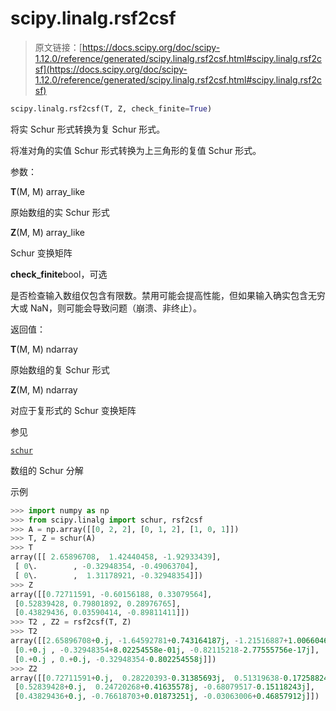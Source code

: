 # scipy.linalg.rsf2csf

> 原文链接：[https://docs.scipy.org/doc/scipy-1.12.0/reference/generated/scipy.linalg.rsf2csf.html#scipy.linalg.rsf2csf](https://docs.scipy.org/doc/scipy-1.12.0/reference/generated/scipy.linalg.rsf2csf.html#scipy.linalg.rsf2csf)

```py
scipy.linalg.rsf2csf(T, Z, check_finite=True)
```

将实 Schur 形式转换为复 Schur 形式。

将准对角的实值 Schur 形式转换为上三角形的复值 Schur 形式。

参数：

**T**(M, M) array_like

原始数组的实 Schur 形式

**Z**(M, M) array_like

Schur 变换矩阵

**check_finite**bool，可选

是否检查输入数组仅包含有限数。禁用可能会提高性能，但如果输入确实包含无穷大或 NaN，则可能会导致问题（崩溃、非终止）。

返回值：

**T**(M, M) ndarray

原始数组的复 Schur 形式

**Z**(M, M) ndarray

对应于复形式的 Schur 变换矩阵

参见

[`schur`](scipy.linalg.schur.html#scipy.linalg.schur "scipy.linalg.schur")

数组的 Schur 分解

示例

```py
>>> import numpy as np
>>> from scipy.linalg import schur, rsf2csf
>>> A = np.array([[0, 2, 2], [0, 1, 2], [1, 0, 1]])
>>> T, Z = schur(A)
>>> T
array([[ 2.65896708,  1.42440458, -1.92933439],
 [ 0\.        , -0.32948354, -0.49063704],
 [ 0\.        ,  1.31178921, -0.32948354]])
>>> Z
array([[0.72711591, -0.60156188, 0.33079564],
 [0.52839428, 0.79801892, 0.28976765],
 [0.43829436, 0.03590414, -0.89811411]])
>>> T2 , Z2 = rsf2csf(T, Z)
>>> T2
array([[2.65896708+0.j, -1.64592781+0.743164187j, -1.21516887+1.00660462j],
 [0.+0.j , -0.32948354+8.02254558e-01j, -0.82115218-2.77555756e-17j],
 [0.+0.j , 0.+0.j, -0.32948354-0.802254558j]])
>>> Z2
array([[0.72711591+0.j,  0.28220393-0.31385693j,  0.51319638-0.17258824j],
 [0.52839428+0.j,  0.24720268+0.41635578j, -0.68079517-0.15118243j],
 [0.43829436+0.j, -0.76618703+0.01873251j, -0.03063006+0.46857912j]]) 
```
